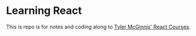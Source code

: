 <!-- markdownlint-disable MD022 MD024 MD032 -->
# Learning React
This is repo is for notes and coding along to [Tyler McGinnis' React Courses](https://learn.tylermcginnis.com/courses).

